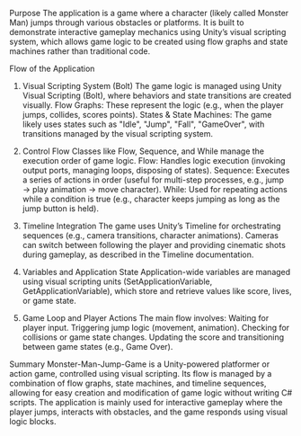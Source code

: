 Purpose
The application is a game where a character (likely called Monster Man) jumps through various obstacles or platforms. It is built to demonstrate interactive gameplay mechanics using Unity’s visual scripting system, which allows game logic to be created using flow graphs and state machines rather than traditional code.

Flow of the Application

1. Visual Scripting System (Bolt)
The game logic is managed using Unity Visual Scripting (Bolt), where behaviors and state transitions are created visually.
Flow Graphs: These represent the logic (e.g., when the player jumps, collides, scores points).
States & State Machines: The game likely uses states such as "Idle", "Jump", "Fall", "GameOver", with transitions managed by the visual scripting system.

3. Control Flow
Classes like Flow, Sequence, and While manage the execution order of game logic.
Flow: Handles logic execution (invoking output ports, managing loops, disposing of states).
Sequence: Executes a series of actions in order (useful for multi-step processes, e.g., jump → play animation → move character).
While: Used for repeating actions while a condition is true (e.g., character keeps jumping as long as the jump button is held).

5. Timeline Integration
The game uses Unity’s Timeline for orchestrating sequences (e.g., camera transitions, character animations).
Cameras can switch between following the player and providing cinematic shots during gameplay, as described in the Timeline documentation.

7. Variables and Application State
Application-wide variables are managed using visual scripting units (SetApplicationVariable, GetApplicationVariable), which store and retrieve values like score, lives, or game state.

9. Game Loop and Player Actions
The main flow involves:
Waiting for player input.
Triggering jump logic (movement, animation).
Checking for collisions or game state changes.
Updating the score and transitioning between game states (e.g., Game Over).

Summary
Monster-Man-Jump-Game is a Unity-powered platformer or action game, controlled using visual scripting. Its flow is managed by a combination of flow graphs, state machines, and timeline sequences, allowing for easy creation and modification of game logic without writing C# scripts. The application is mainly used for interactive gameplay where the player jumps, interacts with obstacles, and the game responds using visual logic blocks.
